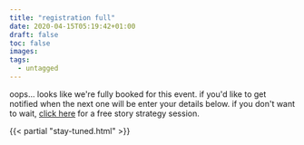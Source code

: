 ```yaml
---
title: "registration full"
date: 2020-04-15T05:19:42+01:00
draft: false
toc: false
images:
tags:
  - untagged
---
```


oops... looks like we're fully booked for this event. if you'd like to get notified when the next one will be enter your details below. if you don't want to wait, [click here](/) for a free story strategy session.

{{< partial "stay-tuned.html" >}}
